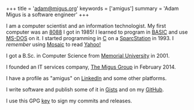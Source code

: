 +++
title = 'adam@migus.org'
keywords = ['amigus']
summary = 'Adam Migus is a software engineer'
+++

I am a computer scientist and an information technologist.
My first computer was an [8088](https://en.wikipedia.org/wiki/Intel_8088) I got in 1985!
I learned to program in [BASIC](https://en.wikipedia.org/wiki/Microsoft_BASIC)
and use [MS-DOS](https://en.wikipedia.org/wiki/MS-DOS) on it.
I started programming in [C](https://en.wikipedia.org/wiki/C_(programming_language))
on a [SparcStation](https://en.wikipedia.org/wiki/SPARCstation) in 1993.
I _remember_ using [Mosaic](https://en.wikipedia.org/wiki/Mosaic_(web_browser))
to read [Yahoo!](https://www.yahoo.com/)

I got a B.Sc. in Computer Science from [Memorial University](https://mun.ca) in 2001.

I founded an IT services company, [The Migus Group](https://migusgroup.com) in February 2014.

I have a profile as "amigus" on
[LinkedIn](https://www.linkedin.com/in/amigus/)
and some other platforms.

I write software and publish some of it in [Gists](https://gist.github.com/amigus)
and on my [GitHub](https://github.com/amigus).

I use this GPG [key](/adam/public.asc) to sign my commits and releases.
